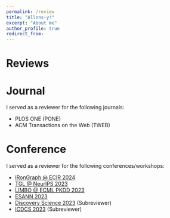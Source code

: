 ```yaml
---
permalink: /review
title: "Allons-y!"
excerpt: "About me"
author_profile: true
redirect_from:
---
```


# Reviews

Journal
======
I served as a reviewer for the following journals:
- PLOS ONE (PONE)
- ACM Transactions on the Web (TWEB)

Conference
======
I served as a reviewer for the following conferences/workshops:
- [IRonGraph @ ECIR 2024](https://irongraphs.github.io/ecir2024/)
- [TGL @ NeurIPS 2023](https://sites.google.com/view/tglworkshop-2023/home)
- [LIMBO @ ECML PKDD 2023](https://sites.google.com/view/limboecmlpkdd2023/home)
- [ESANN 2023](https://www.esann.org/esann23programme)
- [Discovery Science 2023](https://ds2023.inesctec.pt/) (Subreviewer)
- [ICDCS 2023](https://icdcs2023.icdcs.org/) (Subreviewer)

